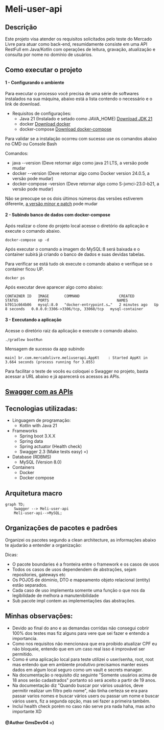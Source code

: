# Meli-user-api
## Descrição

Este projeto visa atender os requisitos solicitados pelo teste do Mercado Livre para atuar como back-end, resumidamente consiste em uma API RestFull em Java/Kotlin com operações de leitura, gravação, atualização e consulta por nome no domínio de usuários.

## Como executar o projeto
#### 1 - Configurando o ambiente

Para executar o processo você precisa de uma série de softwares instalados na sua máquina, abaixo está a lista contendo o necessário e o link de download.
- Requisitos de configurações:
  - Java 21 (Instalado e setado como JAVA_HOME) [Download JDK 21](https://www.oracle.com/br/java/technologies/downloads/)
  - docker [Download docker](https://www.docker.com/products/docker-desktop/)
  - docker-compose [Download docker-compose](https://docs.docker.com/compose/install/)

Para validar se a instalação ocorreu com sucesso use os comandos abaixo no CMD ou Console Bash

Comandos:
- java --version (Deve retornar algo como java 21 LTS, a versão pode mudar
- docker --version (Deve retornar algo como Docker version 24.0.5, a versão pode mudar)
- docker-compose -version (Deve retornar algo como S-jvmci-23.0-b21, a versão pode mudar)

Não se preocupe se os dois últimos números das versões estiverem diferente, [a versão minor e patch](https://semver.org/) pode mudar


#### 2 - Subindo banco de dados com docker-compose
Após realizar o clone do projeto local acesse o diretório da aplicação e execute o comando abaixo.

```
docker-compose up -d
```

Após executar o comando a imagem do MySQL:8 será baixada e o container subirá já criando o banco de dados e suas devidas tabelas.

Para verificar se está tudo ok execute o comando abaixo e verifique se o container ficou UP.

```
docker ps
```
Após executar deve aparecer algo como abaixo:

```
CONTAINER ID   IMAGE       COMMAND                  CREATED         STATUS         PORTS                               NAMES
b7011c664b06   mysql:8.0   "docker-entrypoint.s…"   2 minutes ago   Up 8 seconds   0.0.0.0:3306->3306/tcp, 33060/tcp   mysql-container

```

#### 3 - Executando a aplicação

Acesse o diretório raiz da aplicação e execute  o comando abaixo.

```
./gradlew bootRun
```
Mensagem de sucesso da app subindo
```
main] br.com.mercadolivre.meliuserapi.AppKt    : Started AppKt in 3.664 seconds (process running for 3.855)
```

Para facilitar o teste de vocês eu coloquei o Swagger no projeto, basta acessar a URL abaixo e já aparecerá os acessos as APIs.

## [Swagger com as APIs](http://localhost:8080/swagger-ui/index.html#/)


## Tecnologias utilizadas:

- Linguagem de programação:
  - Kotlin with Java 21
- Frameworks
  - Spring boot 3.X.X
  - Spring data
  - Spring actuator (Health check)
  - Swagger 2.3 (Make tests easy) =)
- Database (RDBMS)
  - MySQL (Version 8.0)
- Containers
  - Docker
  - Docker compose

## Arquitetura macro
```mermaid
graph TD; 
    Swagger --> Meli-user-api
    Meli-user-api-->MySQL;
```

## Organizações de pacotes e padrões
Organizei os pacotes segundo a clean architecture, as informações abaixo te ajudarão a entender a organização:

Dicas:
- O pacote boundaries é a fronteira entre o framework e os casos de usos
- Todos os casos de usos dependendem de abstrações, sejam repositories, gateways etc
- Os POJOS de dóminio, DTO e mapeamento objeto relacional (entity) estão separados.
- Cada caso de uso implementa somente uma função o que nos da legibilidade de melhora a manutenibilidade
- Sub pacote impl contem as implementações das abstrações.

## Minhas observações:
- Devido ao final do ano e as demandas corridas não consegui cobrir 100% dos testes mas fiz alguns para vere que sei fazer e entendo a importancia.
- Como nos requisitos não mencionava que era proibido atualizar CPF eu não bloqueie, entendo que em um caso real isso é improvável ser permitido.
- Como é uma aplicação local para teste utilizei o user/senha, root, root mas entendo que em ambiente produtivo precisamos manter esses dados em algum local seguro como um vault e secrets manager.
- Na documentação o requisito diz seguinte "Somente usuários acima de 18 anos serão cadastrados" portanto só será aceito a partir de 19 anos.
- Na documentação diz "Quando buscar por vários usuários, deve permitir realizar um filtro pelo nome", não tinha certeza se era para passar varios nomes e buscar vários users ou passar um nome e buscar vários users, fiz a segunda opção, mas sei fazer a primeira também.
- Incluí health check porém no caso não serve pra nada haha, mas acho importante XD


#### @Author GmsDev04 =)